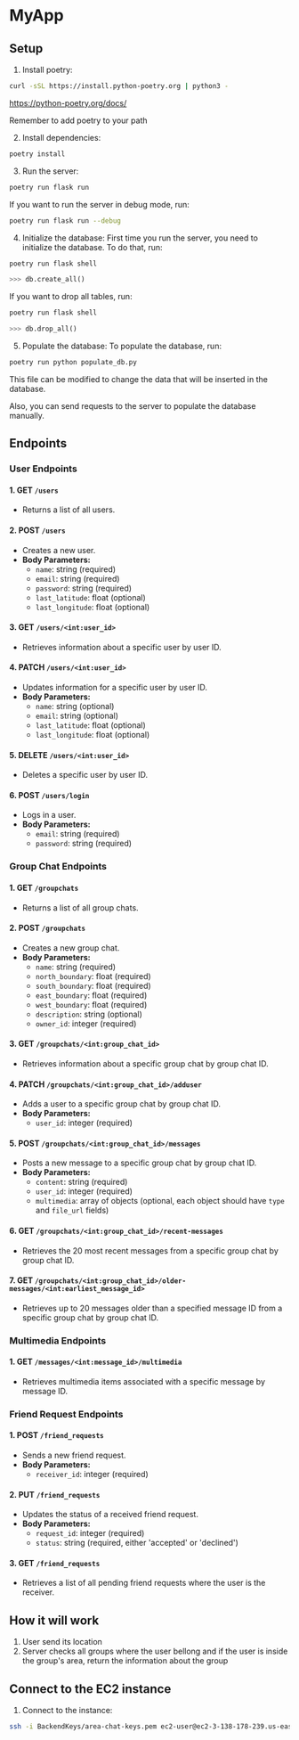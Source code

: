 # MyApp
## Setup
1. Install poetry:
```bash
curl -sSL https://install.python-poetry.org | python3 -
```
https://python-poetry.org/docs/

Remember to add poetry to your path

2. Install dependencies:
```bash
poetry install
```

3. Run the server:
```bash
poetry run flask run
```
If you want to run the server in debug mode, run:
```bash
poetry run flask run --debug
```

4. Initialize the database:
First time you run the server, you need to initialize the database. To do that, run:
```bash
poetry run flask shell
```
```python
>>> db.create_all()
```

If you want to drop all tables, run:
```bash
poetry run flask shell
```
```python
>>> db.drop_all()
```

5. Populate the database:
To populate the database, run:
```bash
poetry run python populate_db.py
```

This file can be modified to change the data that will be inserted in the database.

Also, you can send requests to the server to populate the database manually.

## Endpoints

### User Endpoints

#### 1. **GET** `/users`

- Returns a list of all users.
  
#### 2. **POST** `/users`

- Creates a new user.
- **Body Parameters:**
  - `name`: string (required)
  - `email`: string (required)
  - `password`: string (required)
  - `last_latitude`: float (optional)
  - `last_longitude`: float (optional)

#### 3. **GET** `/users/<int:user_id>`

- Retrieves information about a specific user by user ID.
  
#### 4. **PATCH** `/users/<int:user_id>`

- Updates information for a specific user by user ID.
- **Body Parameters:**
  - `name`: string (optional)
  - `email`: string (optional)
  - `last_latitude`: float (optional)
  - `last_longitude`: float (optional)

#### 5. **DELETE** `/users/<int:user_id>`

- Deletes a specific user by user ID.

#### 6. **POST** `/users/login`

- Logs in a user.
- **Body Parameters:**
  - `email`: string (required)
  - `password`: string (required)

### Group Chat Endpoints

#### 1. **GET** `/groupchats`

- Returns a list of all group chats.
  
#### 2. **POST** `/groupchats`

- Creates a new group chat.
- **Body Parameters:**
  - `name`: string (required)
  - `north_boundary`: float (required)
  - `south_boundary`: float (required)
  - `east_boundary`: float (required)
  - `west_boundary`: float (required)
  - `description`: string (optional)
  - `owner_id`: integer (required)

#### 3. **GET** `/groupchats/<int:group_chat_id>`

- Retrieves information about a specific group chat by group chat ID.

#### 4. **PATCH** `/groupchats/<int:group_chat_id>/adduser`

- Adds a user to a specific group chat by group chat ID.
- **Body Parameters:**
  - `user_id`: integer (required)

#### 5. **POST** `/groupchats/<int:group_chat_id>/messages`
- Posts a new message to a specific group chat by group chat ID.
- **Body Parameters:**
  - `content`: string (required)
  - `user_id`: integer (required)
  - `multimedia`: array of objects (optional, each object should have `type` and `file_url` fields)

#### 6. **GET** `/groupchats/<int:group_chat_id>/recent-messages`
- Retrieves the 20 most recent messages from a specific group chat by group chat ID.

#### 7. **GET** `/groupchats/<int:group_chat_id>/older-messages/<int:earliest_message_id>`
- Retrieves up to 20 messages older than a specified message ID from a specific group chat by group chat ID.

### Multimedia Endpoints

#### 1. **GET** `/messages/<int:message_id>/multimedia`
- Retrieves multimedia items associated with a specific message by message ID.

### Friend Request Endpoints

#### 1. **POST** `/friend_requests`

- Sends a new friend request.
- **Body Parameters:**
  - `receiver_id`: integer (required)

#### 2. **PUT** `/friend_requests`

- Updates the status of a received friend request.
- **Body Parameters:**
  - `request_id`: integer (required)
  - `status`: string (required, either 'accepted' or 'declined')

#### 3. **GET** `/friend_requests`

- Retrieves a list of all pending friend requests where the user is the receiver.



## How it will work
1. User send its location
2. Server checks all groups where the user bellong and if the user is inside the group's area, return the information about the group

## Connect to the EC2 instance
1. Connect to the instance:
```bash
ssh -i BackendKeys/area-chat-keys.pem ec2-user@ec2-3-138-178-239.us-east-2.compute.amazonaws.com
``` 